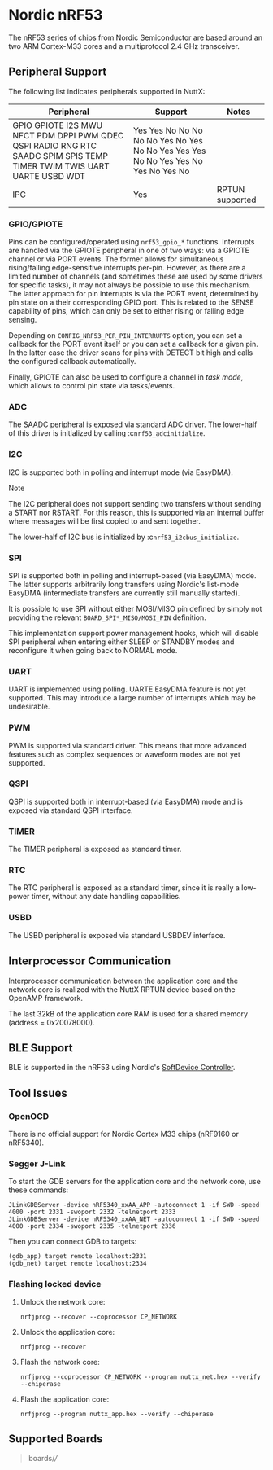 # Nordic nRF53

The nRF53 series of chips from Nordic Semiconductor are based around an
two ARM Cortex-M33 cores and a multiprotocol 2.4 GHz transceiver.

## Peripheral Support

The following list indicates peripherals supported in NuttX:

| Peripheral                                                                                                             | Support                                                                            | Notes           |
| ---------------------------------------------------------------------------------------------------------------------- | ---------------------------------------------------------------------------------- | --------------- |
| GPIO GPIOTE I2S MWU NFCT PDM DPPI PWM QDEC QSPI RADIO RNG RTC SAADC SPIM SPIS TEMP TIMER TWIM TWIS UART UARTE USBD WDT | Yes Yes No No No No No Yes No Yes No No Yes Yes Yes No No Yes Yes No Yes No Yes No |                 |
| IPC                                                                                                                    | Yes                                                                                | RPTUN supported |

### GPIO/GPIOTE

Pins can be configured/operated using `nrf53_gpio_*` functions.
Interrupts are handled via the GPIOTE peripheral in one of two ways: via
a GPIOTE channel or via PORT events. The former allows for simultaneous
rising/falling edge-sensitive interrupts per-pin. However, as there are
a limited number of channels (and sometimes these are used by some
drivers for specific tasks), it may not always be possible to use this
mechanism. The latter approach for pin interrupts is via the PORT event,
determined by pin state on a their corresponding GPIO port. This is
related to the SENSE capability of pins, which can only be set to either
rising or falling edge sensing.

Depending on `CONFIG_NRF53_PER_PIN_INTERRUPTS` option, you can set a
callback for the PORT event itself or you can set a callback for a given
pin. In the latter case the driver scans for pins with DETECT bit high
and calls the configured callback automatically.

Finally, GPIOTE can also be used to configure a channel in *task mode*,
which allows to control pin state via tasks/events.

### ADC

The SAADC peripheral is exposed via standard ADC driver. The lower-half
of this driver is initialized by calling :c`nrf53_adcinitialize`.

### I2C

I2C is supported both in polling and interrupt mode (via EasyDMA).

<div class="note">

<div class="title">

Note

</div>

The I2C peripheral does not support sending two transfers without
sending a START nor RSTART. For this reason, this is supported via an
internal buffer where messages will be first copied to and sent
together.

</div>

The lower-half of I2C bus is initialized by :c`nrf53_i2cbus_initialize`.

### SPI

SPI is supported both in polling and interrupt-based (via EasyDMA) mode.
The latter supports arbitrarily long transfers using Nordic's list-mode
EasyDMA (intermediate transfers are currently still manually started).

It is possible to use SPI without either MOSI/MISO pin defined by simply
not providing the relevant `BOARD_SPI*_MISO/MOSI_PIN` definition.

This implementation support power management hooks, which will disable
SPI peripheral when entering either SLEEP or STANDBY modes and
reconfigure it when going back to NORMAL mode.

### UART

UART is implemented using polling. UARTE EasyDMA feature is not yet
supported. This may introduce a large number of interrupts which may be
undesirable.

### PWM

PWM is supported via standard driver. This means that more advanced
features such as complex sequences or waveform modes are not yet
supported.

### QSPI

QSPI is supported both in interrupt-based (via EasyDMA) mode and is
exposed via standard QSPI interface.

### TIMER

The TIMER peripheral is exposed as standard timer.

### RTC

The RTC peripheral is exposed as a standard timer, since it is really a
low-power timer, without any date handling capabilities.

### USBD

The USBD peripheral is exposed via standard USBDEV interface.

## Interprocessor Communication

Interprocessor communication between the application core and the
network core is realized with the NuttX RPTUN device based on the
OpenAMP framework.

The last 32kB of the application core RAM is used for a shared memory
(address = 0x20078000).

## BLE Support

BLE is supported in the nRF53 using Nordic's [SoftDevice
Controller](https://developer.nordicsemi.com/nRF_Connect_SDK/doc/latest/nrfxlib/softdevice_controller/README.html).

## Tool Issues

### OpenOCD

There is no official support for Nordic Cortex M33 chips (nRF9160 or
nRF5340).

### Segger J-Link

To start the GDB servers for the application core and the network core,
use these commands:

    JLinkGDBServer -device nRF5340_xxAA_APP -autoconnect 1 -if SWD -speed 4000 -port 2331 -swoport 2332 -telnetport 2333
    JLinkGDBServer -device nRF5340_xxAA_NET -autoconnect 1 -if SWD -speed 4000 -port 2334 -swoport 2335 -telnetport 2336

Then you can connect GDB to targets:

    (gdb_app) target remote localhost:2331
    (gdb_net) target remote localhost:2334

### Flashing locked device

1.  Unlock the network core:
    
        nrfjprog --recover --coprocessor CP_NETWORK

2.  Unlock the application core:
    
        nrfjprog --recover

3.  Flash the network core:
    
        nrfjprog --coprocessor CP_NETWORK --program nuttx_net.hex --verify --chiperase

4.  Flash the application core:
    
        nrfjprog --program nuttx_app.hex --verify --chiperase

## Supported Boards

> boards/*/*
